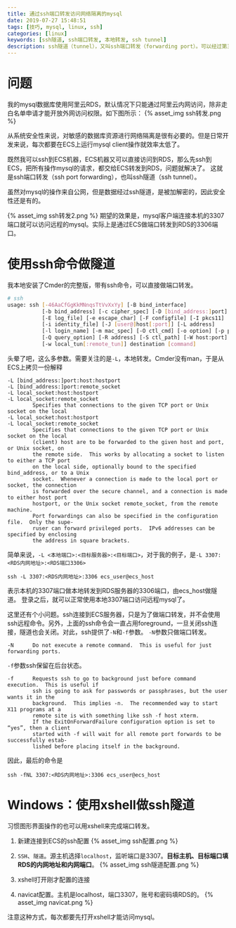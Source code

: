 ```yaml
---
title: 通过ssh端口转发访问网络隔离的mysql
date: 2019-07-27 15:48:51
tags: [技巧, mysql, linux, ssh]
categories: [linux]
keywords: [ssh隧道, ssh端口转发, 本地转发, ssh tunnel]
description: ssh隧道（tunnel），又叫ssh端口转发（forwarding port）。可以经过第三方主机，实现隔离网络的数据访问。
---
```


# 问题

我的mysql数据库使用阿里云RDS，默认情况下只能通过阿里云内网访问，除非走白名单申请才能开放外网访问权限。如下图所示：
{% asset_img ssh转发.png %}

从系统安全性来说，对敏感的数据库资源进行网络隔离是很有必要的。但是日常开发来说，每次都要在ECS上运行mysql client操作就效率太低了。

既然我可以ssh到ECS机器，ECS机器又可以直接访问到RDS，那么先ssh到ECS，把所有操作mysql的请求，都交给ECS转发到RDS，问题就解决了。
这就是ssh端口转发（ssh port forwarding），也叫ssh隧道（ssh tunnel）。

虽然对mysql的操作来自公网，但是数据经过ssh隧道，是被加解密的，因此安全性还是有的。

{% asset_img ssh转发2.png %}
期望的效果是，mysql客户端连接本机的3307端口就可以访问远程的mysql。实际上是通过ECS做端口转发到RDS的3306端口。

# 使用ssh命令做隧道

我本地安装了Cmder的完整版，带有ssh命令，可以直接做端口转发。

```bash
# ssh
usage: ssh [-46AaCfGgKkMNnqsTtVvXxYy] [-B bind_interface]
           [-b bind_address] [-c cipher_spec] [-D [bind_address:]port]
           [-E log_file] [-e escape_char] [-F configfile] [-I pkcs11]
           [-i identity_file] [-J [user@]host[:port]] [-L address]
           [-l login_name] [-m mac_spec] [-O ctl_cmd] [-o option] [-p port]
           [-Q query_option] [-R address] [-S ctl_path] [-W host:port]
           [-w local_tun[:remote_tun]] destination [command]
```

头晕了吧，这么多参数。需要关注的是`-L`，本地转发。Cmder没有man，于是从ECS上拷贝一份解释
```
-L [bind_address:]port:host:hostport
-L [bind_address:]port:remote_socket
-L local_socket:host:hostport
-L local_socket:remote_socket
        Specifies that connections to the given TCP port or Unix socket on the local
-L local_socket:host:hostport
-L local_socket:remote_socket
        Specifies that connections to the given TCP port or Unix socket on the local
        (client) host are to be forwarded to the given host and port, or Unix socket, on
        the remote side.  This works by allocating a socket to listen to either a TCP port
        on the local side, optionally bound to the specified bind_address, or to a Unix
        socket.  Whenever a connection is made to the local port or socket, the connection
        is forwarded over the secure channel, and a connection is made to either host port
        hostport, or the Unix socket remote_socket, from the remote machine.
        Port forwardings can also be specified in the configuration file.  Only the supe‐
        ruser can forward privileged ports.  IPv6 addresses can be specified by enclosing
        the address in square brackets.
```

简单来说，`-L <本地端口>:<目标服务器>:<目标端口>`，对于我的例子，是`-L 3307:<RDS内网地址>:<RDS端口3306>`
```
ssh -L 3307:<RDS内网地址>:3306 ecs_user@ecs_host
```
表示本机的3307端口做本地转发到RDS服务器的3306端口，由ecs_host做隧道。
登录之后，就可以正常使用本地3307端口访问远程mysql了。

这里还有个小问题。ssh连接到ECS服务器，只是为了做端口转发，并不会使用ssh远程命令。另外，上面的ssh命令会一直占用foreground，一旦关闭ssh连接，隧道也会关闭。对此，ssh提供了`-N`和`-f`参数。
`-N`参数只做端口转发。
```
-N      Do not execute a remote command.  This is useful for just forwarding ports.
```
`-f`参数ssh保留在后台状态。
```
-f      Requests ssh to go to background just before command execution.  This is useful if
        ssh is going to ask for passwords or passphrases, but the user wants it in the
        background.  This implies -n.  The recommended way to start X11 programs at a
        remote site is with something like ssh -f host xterm.
        If the ExitOnForwardFailure configuration option is set to “yes”, then a client
        started with -f will wait for all remote port forwards to be successfully estab‐
        lished before placing itself in the background.
```
因此，最后的命令是
```
ssh -fNL 3307:<RDS内网地址>:3306 ecs_user@ecs_host
```

# Windows：使用xshell做ssh隧道

习惯图形界面操作的也可以用xshell来完成端口转发。

1. 新建连接到ECS的ssh配置
{% asset_img ssh配置.png %}

2. `SSH`、`隧道`。源主机选择`localhost`，监听端口是3307。**目标主机、目标端口填RDS的内网地址和内网端口**。
{% asset_img ssh隧道配置.png %}

3. xshell打开刚才配置的连接

4. navicat配置。主机是localhost，端口3307，账号和密码填RDS的。
{% asset_img navicat.png %}

注意这种方式，每次都要先打开xshell才能访问mysql。

